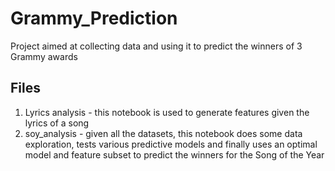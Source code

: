 # Grammy_Prediction
Project aimed at collecting data and using it to predict the winners of 3 Grammy awards

## Files 
1) Lyrics analysis - this notebook is used to generate features given the lyrics of a song
2) soy_analysis - given all the datasets, this notebook does some data exploration, tests various predictive models and finally uses an optimal model and feature subset to predict the winners for the Song of the Year
